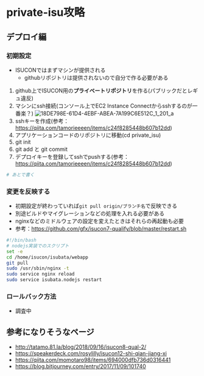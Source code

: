 # private-isu攻略

## デプロイ編
### 初期設定
- ISUCONではまずマシンが提供される
  - githubリポジトリは提供されないので自分で作る必要がある

1. github上でISUCON用の**プライベートリポジトリ**を作る(パブリックだとレギュ違反)
2. マシンにssh接続(コンソール上でEC2 Instance Connectからsshするのが一番楽？)
![18DE798E-61D4-4EBF-ABEA-7A199C6E512C_1_201_a](https://github.com/IzmYuta/TIL/assets/104307371/01dc18b0-d611-4a03-84c2-d80b6c22b50c)
3. sshキーを作成(参考：https://qiita.com/tamorieeeen/items/c24f8285448b607b12dd)
4. アプリケーションコードのリポジトリに移動(cd private_isu)
5. git init
6. git add と git commit
7. デプロイキーを登録してsshでpushする(参考：https://qiita.com/tamorieeeen/items/c24f8285448b607b12dd)

```bash
# あとで書く
```

### 変更を反映する
- 初期設定が終わっていれば`git pull origin/ブランチ名`で反映できる
- 別途ビルドやマイグレーションなどの処理を入れる必要がある
- nginxなどのミドルウェアの設定を変えたときはそれらの再起動も必要
- 参考：https://github.com/gfx/isucon7-qualify/blob/master/restart.sh
```bash
#!/bin/bash
# nodejs実装でのスクリプト
set -e
cd /home/isucon/isubata/webapp
git pull
sudo /usr/sbin/nginx -t
sudo service nginx reload
sudo service isubata.nodejs restart
```

### ロールバック方法
- 調査中

## 参考になりそうなページ
- http://tatamo.81.la/blog/2018/09/16/isucon8-qual-2/
- https://speakerdeck.com/rosylilly/isucon12-shi-qian-jiang-xi
- https://qiita.com/momotaro98/items/694000dfb736d0316441
- https://blog.bitjourney.com/entry/2017/11/09/101740
